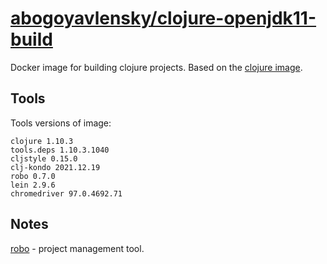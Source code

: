 # [abogoyavlensky/clojure-openjdk11-build](https://hub.docker.com/r/abogoyavlensky/clojure-openjdk11-build)

Docker image for building clojure projects.
Based on the [clojure image](https://hub.docker.com/_/clojure).

## Tools

Tools versions of image:

```
clojure 1.10.3
tools.deps 1.10.3.1040
cljstyle 0.15.0
clj-kondo 2021.12.19
robo 0.7.0
lein 2.9.6
chromedriver 97.0.4692.71
```

## Notes

[robo](https://github.com/tj/robo) - project management tool.
